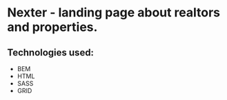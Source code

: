 # Nexter - landing page about realtors and properties.

## Technologies used:
- BEM
- HTML
- SASS
- GRID
